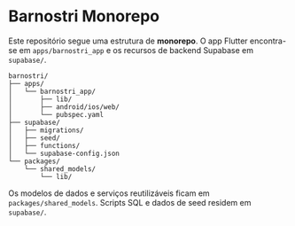 # Barnostri Monorepo

Este repositório segue uma estrutura de **monorepo**. O app Flutter encontra-se em `apps/barnostri_app` e os recursos de backend Supabase em `supabase/`.

```
barnostri/
├── apps/
│   └── barnostri_app/
│       ├── lib/
│       ├── android/ios/web/
│       └── pubspec.yaml
├── supabase/
│   ├── migrations/
│   ├── seed/
│   ├── functions/
│   └── supabase-config.json
└── packages/
    └── shared_models/
        └── lib/
```

Os modelos de dados e serviços reutilizáveis ficam em `packages/shared_models`.
Scripts SQL e dados de seed residem em `supabase/`.
